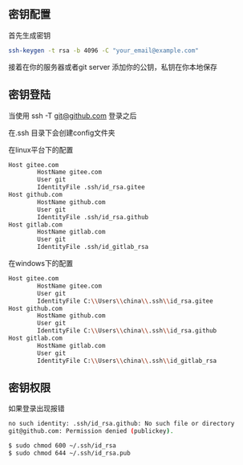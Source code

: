 ## 密钥配置

首先生成密钥

```bash
ssh-keygen -t rsa -b 4096 -C "your_email@example.com"
```

接着在你的服务器或者git server 添加你的公钥，私钥在你本地保存

## 密钥登陆

当使用 ssh -T [git@github.com](mailto:git@github.com) 登录之后

在.ssh 目录下会创建config文件夹

在linux平台下的配置

```bash
Host gitee.com
        HostName gitee.com
        User git
        IdentityFile .ssh/id_rsa.gitee
Host github.com
        HostName github.com
        User git
        IdentityFile .ssh/id_rsa.github
Host gitlab.com
        HostName gitlab.com
        User git
        IdentityFile .ssh/id_gitlab_rsa
```

在windows下的配置

```bash
Host gitee.com
        HostName gitee.com
        User git
        IdentityFile C:\\Users\\china\\.ssh\\id_rsa.gitee
Host github.com
        HostName github.com
        User git
        IdentityFile C:\\Users\\china\\.ssh\\id_rsa.github
Host gitlab.com
        HostName gitlab.com
        User git
        IdentityFile C:\\Users\\china\\.ssh\\id_gitlab_rsa
```

## 密钥权限

如果登录出现报错

```bash
no such identity: .ssh/id_rsa.github: No such file or directory
git@github.com: Permission denied (publickey).
```

```bash
$ sudo chmod 600 ~/.ssh/id_rsa
$ sudo chmod 644 ~/.ssh/id_rsa.pub
```